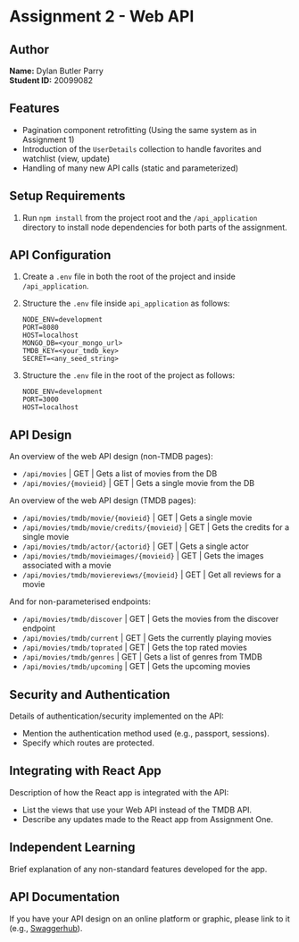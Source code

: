 # Assignment 2 - Web API

## Author

**Name:** Dylan Butler Parry  
**Student ID:** 20099082

## Features

+ Pagination component retrofitting (Using the same system as in Assignment 1)
+ Introduction of the `UserDetails` collection to handle favorites and watchlist (view, update)
+ Handling of many new API calls (static and parameterized)

## Setup Requirements

1. Run `npm install` from the project root and the `/api_application` directory to install node dependencies for both parts of the assignment.

## API Configuration

1. Create a `.env` file in both the root of the project and inside `/api_application`.
2. Structure the `.env` file inside `api_application` as follows:

    ```env
    NODE_ENV=development
    PORT=8080
    HOST=localhost
    MONGO_DB=<your_mongo_url>
    TMDB_KEY=<your_tmdb_key>
    SECRET=<any_seed_string>
    ```

3. Structure the `.env` file in the root of the project as follows:

    ```env
    NODE_ENV=development
    PORT=3000
    HOST=localhost
    ```

## API Design

An overview of the web API design (non-TMDB pages):

- `/api/movies` | GET | Gets a list of movies from the DB
- `/api/movies/{movieid}` | GET | Gets a single movie from the DB

An overview of the web API design (TMDB pages):
- `/api/movies/tmdb/movie/{movieid}` | GET | Gets a single movie
- `/api/movies/tmdb/movie/credits/{movieid}` | GET | Gets the credits for a single movie
- `/api/movies/tmdb/actor/{actorid}` | GET | Gets a single actor
- `/api/movies/tmdb/movieimages/{movieid}` | GET | Gets the images associated with a movie
- `/api/movies/tmdb/moviereviews/{movieid}` | GET | Get all reviews for a movie

And for non-parameterised endpoints:
- `/api/movies/tmdb/discover` | GET | Gets the movies from the discover endpoint
- `/api/movies/tmdb/current` | GET | Gets the currently playing movies
- `/api/movies/tmdb/toprated` | GET | Gets the top rated movies
- `/api/movies/tmdb/genres` | GET | Gets a list of genres from TMDB
- `/api/movies/tmdb/upcoming` | GET | Gets the upcoming movies

## Security and Authentication

Details of authentication/security implemented on the API:

- Mention the authentication method used (e.g., passport, sessions).
- Specify which routes are protected.

## Integrating with React App

Description of how the React app is integrated with the API:

- List the views that use your Web API instead of the TMDB API.
- Describe any updates made to the React app from Assignment One.

## Independent Learning

Brief explanation of any non-standard features developed for the app.

## API Documentation

If you have your API design on an online platform or graphic, please link to it (e.g., [Swaggerhub](https://app.swaggerhub.com/)).